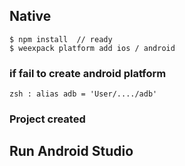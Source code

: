 ## Native

```
$ npm install  // ready
$ weexpack platform add ios / android
```
### if fail to create android platform
```
zsh : alias adb = 'User/..../adb'
```

### Project created

## Run Android Studio

